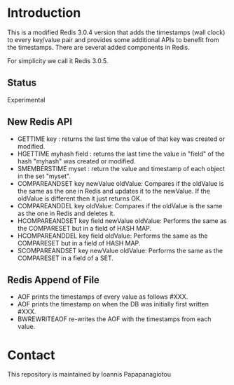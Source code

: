 # Introduction
This is a modified Redis 3.0.4 version that adds the timestamps (wall clock) to every key/value pair and provides some additional APIs to benefit from the timestamps. There are several added components in Redis.

For simplicity we call it Redis 3.0.5.

## Status
Experimental

## New Redis API
* GETTIME key : returns the last time the value of that key was created or modified.
* HGETTIME myhash field : returns the last time the value in "field" of the hash "myhash" was created or modified. 
* SMEMBERSTIME myset : return the value and timestamp of each object in the set "myset".
* COMPAREANDSET key newValue oldValue: Compares if the oldValue is the same as the one in Redis and updates it to the newValue. If the oldValue is different then it just returns OK.
* COMPAREANDDEL key oldValue: Compares if the oldValue is the same as the one in Redis and deletes it.
* HCOMPAREANDSET key field newValue oldValue: Performs the same as the COMPARESET but in a field of HASH MAP.
* HCOMPAREANDDEL key field oldValue: Performs the same as the COMPARESET but in a field of HASH MAP.
* SCOMPAREANDSET key newValue oldValue: Performs the same as the COMPARESET in a field of a SET.

## Redis Append of File
* AOF prints the timestamps of every value as follows #XXX.
* AOF prints the timestamp on when the DB was initially first written #XXX.
* BWREWRITEAOF re-writes the AOF with the timestamps from each value.

# Contact 
This repository is maintained by Ioannis Papapanagiotou
